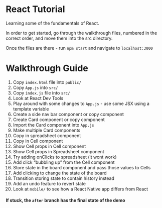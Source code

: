 # React Tutorial

Learning some of the fundamentals of React.

In order to get started, go through the walkthrough files, numbered in the correct order,
and move them into the src directory.

Once the files are there - run `npm start` and navigate to `localhost:3000`

# Walkthrough Guide

1.	Copy `index.html` file into `public/`
2.	Copy `App.js` into `src/`
3.	Copy `index.js` file into `src/`
4.	Look at React Dev Tools
5.	Play around with some changes to `App.js` - use some JSX using a template variable
6.	Create a side nav bar component or copy component
7.	Create Card component or copy component
8.	Import the Card component into `App.js`
9.	Make multiple Card components
10.	Copy in spreadsheet component
11.	Copy in Cell component
12.	Show Cell props in Cell component
13.	Show Cell props in Spreadsheet component
14.	Try adding onClicks to spreadsheet (it wont work)
15.	Add click “bubbling up” from the Cell component
16.	Store state in the board component and pass those values to Cells
17.	Add clicking to change the state of the board
18.	Transition storing state to contain history instead
19. Add an undo feature to revert state
20.	Look at `mobile/` to see how a React Native app differs from React

#### If stuck, the `after` branch has the final state of the demo